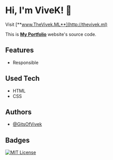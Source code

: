 # Hi, I'm ViveK! 👋

Visit [**www.TheVivek.ML**](http://thevivek.ml)

This is [**My Portfolio**](https://gitsofvivek.github.io/MyPortfolio) website's source code.


## Features
- Responsible
## Used Tech
- HTML
- CSS

## Authors

- [@GitsOfVivek](https://www.github.com/GitsOfVivek)


## Badges
[![MIT License](https://img.shields.io/badge/License-MIT-green.svg)](https://github.com/GitsOfVivek/MyPortfolio/blob/main/LICENSE)

